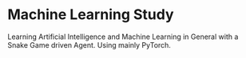 # Machine Learning Study
 Learning Artificial Intelligence and Machine Learning in General with a Snake Game driven Agent.
 Using mainly PyTorch.
